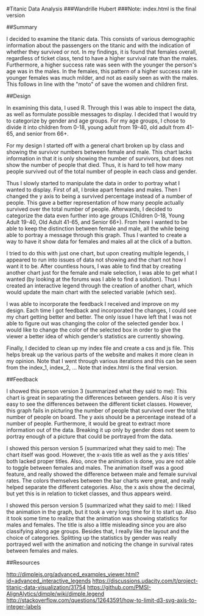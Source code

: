 #Titanic Data Analysis
###Wandrille Hubert
###Note: index.html is the final version

##Summary

I decided to examine the titanic data.  This consists of various demographic information about the passengers on the titanic and with the indication of whether they survived or not.  In my findings, it is found that females overall, regardless of ticket class, tend to have a higher survival rate than the males.  Furthermore, a higher success rate was seen with the younger the person's age was in the males.  In the females, this pattern of a higher success rate in younger females was much milder, and not as easily seen as with the males.  This follows in line with the "moto" of save the women and children first.

##Design

In examining this data, I used R.  Through this I was able to inspect the data, as well as formulate possible messages to display.  I decided that I would try to categorize by gender and age groups.  For my age groups, I chose to divide it into children from 0-18, young adult from 19-40, old adult from 41-65, and senior from 66+.  

For my design I started off with a general chart broken up by class and showing the survivor numbers between female and male.  This chart lacks information in that it is only showing the number of survivors, but does not show the number of people that died.  Thus, it is hard to tell how many people survived out of the total number of people in each class and gender.

Thus I slowly started to manipulate the data in order to portray what I wanted to display.  First of all, I broke apart females and males.  Then I changed the y axis to being a survived percentage instead of a number of people.  This gave a better representation of how many people actually survived over the total number of people.
Afterwards, I decided to categorize the data even further into age groups (Children 0-18, Young Adult 19-40, Old Adult 41-65, and Senior 66+).  From here I wanted to be able to keep the distinction between female and male, all the while being able to portray a message through this graph.  Thus I wanted to create a way to have it show data for females and males all at the click of a button.

I tried to do this with just one chart, but upon creating multiple legends, I appeared to run into issues of data not showing and the chart not how I want it to be.  After countless hours, I was able to find that by creating another chart just for the female and male selection, I was able to get what I wanted (by looking at the forums was I able to find a solution).  Thus I created an interactive legend through the creation of another chart, which would update the main chart with the selected variable (which sex).

I was able to incorporate the feedback I received and improve on my design.  Each time I got feedback and incorporated the changes, I could see my chart getting better and better.  The only issue I have left that I was not able to figure out was changing the color of the selected gender box.  I would like to change the color of the selected box in order to give the viewer a better idea of which gender’s statistics are currently showing.

Finally, I decided to clean up my index file and create a css and js file.  This helps break up the various parts of the website and makes it more clean in my opinion.
Note that I went through various iterations and this can be seen from the index_1, index_2, … Note that index.html is the final version.

##Feedback

I showed this person version 3 (summarized what they said to me):
This chart is great in separating the differences between genders.  Also it is very easy to see the differences between the different ticket classes.  However, this graph fails in picturing the number of people that survived over the total number of people on board.  The y axis should be a percentage instead of a number of people.  Furthermore, it would be great to extract more information out of the data.  Breaking it up only by gender does not seem to portray enough of a picture that could be portrayed from the data.

I showed this person version 5 (summarized what they said to me):
The chart itself was good.  However, the x-axis title as well as the y axis titles' both lacked proper titles.  Also, once the animation is done, you are not able to toggle between females and males.  The animation itself was a good feature, and really showed the difference between male and female survival rates.  The colors themselves between the bar charts were great, and really helped separate the different categories.  Also, the x axis show the decimal, but yet this is in relation to ticket classes, and thus appears weird.

I showed this person version 5 (summarized what they said to me):
I liked the animation in the graph, but it took a very long time for it to start up.  Also it took some time to realize that the animation was showing statistics for males and females.  The title is also a little misleading since you are also classifying along age groups.  Besides that, I really like the layout and the choice of categories.  Splitting up the statistics by gender was really portrayed well with the animation and noticing the change in survival rates between females and males.

##Resources

http://dimplejs.org/advanced_examples_viewer.html?id=advanced_interactive_legends
https://discussions.udacity.com/t/project-titanic-data-visualization/31754
https://github.com/PMSI-AlignAlytics/dimple/wiki/dimple.legend
http://stackoverflow.com/questions/12643591/how-to-limit-d3-svg-axis-to-integer-labels


